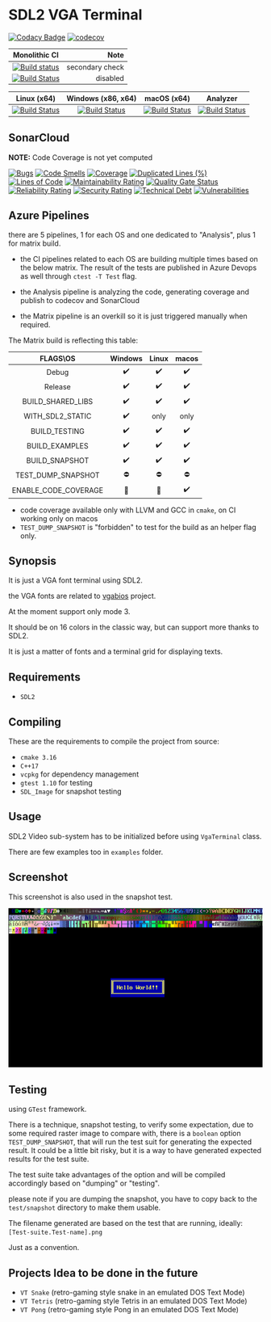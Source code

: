 # SDL2 VGA Terminal 

[![Codacy Badge](https://api.codacy.com/project/badge/Grade/83e178fb7d9343b78be651f2797fe3f8)](https://app.codacy.com/manual/Raffaello/sdl2-vga-terminal?utm_source=github.com&utm_medium=referral&utm_content=Raffaello/sdl2-vga-terminal&utm_campaign=Badge_Grade_Settings)
[![codecov](https://codecov.io/gh/Raffaello/sdl2-vga-terminal/branch/master/graph/badge.svg)](https://codecov.io/gh/Raffaello/sdl2-vga-terminal)

| Monolithic CI | Note |
|:-------------:|-----:|
|[![Build status](https://ci.appveyor.com/api/projects/status/67mildjynhnlekk5/branch/master?svg=true)](https://ci.appveyor.com/project/Raffaello/sdl2-vga-terminal/branch/master)| secondary check|
|[![Build Status](https://dev.azure.com/raffaellobertini/sdl2-vga-terminal/_apis/build/status/Raffaello.sdl2-vga-terminal?branchName=master)](https://dev.azure.com/raffaellobertini/sdl2-vga-terminal/_build/latest?definitionId=4&branchName=master)| disabled|

| Linux (x64) | Windows (x86, x64) | macOS (x64) | Analyzer  |
|:-----------:|:------------------:|:-----------:|:---------:|
|[![Build Status](https://dev.azure.com/raffaellobertini/sdl2-vga-terminal/_apis/build/status/Raffaello.sdl2-vga-terminal.Linux?branchName=master)](https://dev.azure.com/raffaellobertini/sdl2-vga-terminal/_build/latest?definitionId=6&branchName=master)|[![Build Status](https://dev.azure.com/raffaellobertini/sdl2-vga-terminal/_apis/build/status/Raffaello.sdl2-vga-terminal.Windows?branchName=master)](https://dev.azure.com/raffaellobertini/sdl2-vga-terminal/_build/latest?definitionId=7&branchName=master)|[![Build Status](https://dev.azure.com/raffaellobertini/sdl2-vga-terminal/_apis/build/status/Raffaello.sdl2-vga-terminal.MacOS?branchName=master)](https://dev.azure.com/raffaellobertini/sdl2-vga-terminal/_build/latest?definitionId=8&branchName=master)|[![Build Status](https://dev.azure.com/raffaellobertini/sdl2-vga-terminal/_apis/build/status/Raffaello.sdl2-vga-terminal.Analyzer?branchName=master)](https://dev.azure.com/raffaellobertini/sdl2-vga-terminal/_build/latest?definitionId=9&branchName=master)|

## SonarCloud

**NOTE:** Code Coverage is not yet computed

[![Bugs](https://sonarcloud.io/api/project_badges/measure?project=Raffaello_sdl2-vga-terminal&metric=bugs)](https://sonarcloud.io/dashboard?id=Raffaello_sdl2-vga-terminal)
[![Code Smells](https://sonarcloud.io/api/project_badges/measure?project=Raffaello_sdl2-vga-terminal&metric=code_smells)](https://sonarcloud.io/dashboard?id=Raffaello_sdl2-vga-terminal)
[![Coverage](https://sonarcloud.io/api/project_badges/measure?project=Raffaello_sdl2-vga-terminal&metric=coverage)](https://sonarcloud.io/dashboard?id=Raffaello_sdl2-vga-terminal)
[![Duplicated Lines (%)](https://sonarcloud.io/api/project_badges/measure?project=Raffaello_sdl2-vga-terminal&metric=duplicated_lines_density)](https://sonarcloud.io/dashboard?id=Raffaello_sdl2-vga-terminal)
[![Lines of Code](https://sonarcloud.io/api/project_badges/measure?project=Raffaello_sdl2-vga-terminal&metric=ncloc)](https://sonarcloud.io/dashboard?id=Raffaello_sdl2-vga-terminal)
[![Maintainability Rating](https://sonarcloud.io/api/project_badges/measure?project=Raffaello_sdl2-vga-terminal&metric=sqale_rating)](https://sonarcloud.io/dashboard?id=Raffaello_sdl2-vga-terminal)
[![Quality Gate Status](https://sonarcloud.io/api/project_badges/measure?project=Raffaello_sdl2-vga-terminal&metric=alert_status)](https://sonarcloud.io/dashboard?id=Raffaello_sdl2-vga-terminal)
[![Reliability Rating](https://sonarcloud.io/api/project_badges/measure?project=Raffaello_sdl2-vga-terminal&metric=reliability_rating)](https://sonarcloud.io/dashboard?id=Raffaello_sdl2-vga-terminal)
[![Security Rating](https://sonarcloud.io/api/project_badges/measure?project=Raffaello_sdl2-vga-terminal&metric=security_rating)](https://sonarcloud.io/dashboard?id=Raffaello_sdl2-vga-terminal)
[![Technical Debt](https://sonarcloud.io/api/project_badges/measure?project=Raffaello_sdl2-vga-terminal&metric=sqale_index)](https://sonarcloud.io/dashboard?id=Raffaello_sdl2-vga-terminal)
[![Vulnerabilities](https://sonarcloud.io/api/project_badges/measure?project=Raffaello_sdl2-vga-terminal&metric=vulnerabilities)](https://sonarcloud.io/dashboard?id=Raffaello_sdl2-vga-terminal)


## Azure Pipelines

there are 5 pipelines, 1 for each OS and one dedicated to "Analysis", plus 1 for matrix build.

- the CI pipelines related to each OS are building multiple times based on the below matrix.
  The result of the tests are published in Azure Devops as well through `ctest -T Test` flag.

- the Analysis pipeline is analyzing the code, generating coverage and publish to codecov and SonarCloud
- the Matrix pipeline is an overkill so it is just triggered manually when required.

The Matrix build is reflecting this table:

| FLAGS\OS             | Windows            | Linux              | macos              |
|:--------------------:|:------------------:|:------------------:|:------------------:|
| Debug                | :heavy_check_mark: | :heavy_check_mark: | :heavy_check_mark: |
| Release              | :heavy_check_mark: | :heavy_check_mark: | :heavy_check_mark: |
| BUILD_SHARED_LIBS    | :heavy_check_mark: | :heavy_check_mark: | :heavy_check_mark: |
| WITH_SDL2_STATIC     | :heavy_check_mark: | only               | only               |
| BUILD_TESTING        | :heavy_check_mark: | :heavy_check_mark: | :heavy_check_mark: |
| BUILD_EXAMPLES       | :heavy_check_mark: | :heavy_check_mark: | :heavy_check_mark: |
| BUILD_SNAPSHOT       | :heavy_check_mark: | :heavy_check_mark: | :heavy_check_mark: |
| TEST_DUMP_SNAPSHOT   | :no_entry:         | :no_entry:         | :no_entry:         |
| ENABLE_CODE_COVERAGE | :no_entry_sign:    | :no_entry_sign:    | :heavy_check_mark: |

- code coverage available only with LLVM and GCC in `cmake`, on CI working only on macos
- `TEST_DUMP_SNAPSHOT` is "forbidden" to test for the build as an helper flag only.


## Synopsis

It is just a VGA font terminal using SDL2.

the VGA fonts are related to [vgabios](http://savannah.nongnu.org/projects/vgabios/) project.

At the moment support only mode 3.

It should be on 16 colors in the classic way, but can support more thanks to SDL2.

It is just a matter of fonts and a terminal grid for displaying texts.


## Requirements

- `SDL2`

## Compiling


These are the requirements to compile the project from source:

-   `cmake 3.16`
-   `C++17`
-   `vcpkg` for dependency management
-   `gtest 1.10` for testing
-   `SDL_Image` for snapshot testing

## Usage

SDL2 Video sub-system has to be initialized before using `VgaTerminal` class.

There are few examples too in `examples` folder.

## Screenshot

This screenshot is also used in the snapshot test.

![alt text](./sdl2-vga-terminal/test/snapshot/VgaTerminal.Snapshot.png "Title")

## Testing

using `GTest` framework.

There is a technique, snapshot testing, to verify some expectation, due to some required raster image to compare with,
there is a `boolean` option `TEST_DUMP_SNAPSHOT`, that will run the test suit for generating the expected result.
It could be a little bit risky, but it is a way to have generated expected results for the test suite.

The test suite take advantages of the option and will be compiled accordingly based on "dumping" or "testing".

please note if you are dumping the snapshot, you have to copy back to the `test/snapshot` directory to make them usable.

The filename generated are based on the test that are running, ideally: `[Test-suite.Test-name].png`

Just as a convention.


## Projects Idea to be done in the future

-   `VT Snake`  (retro-gaming style snake in an emulated DOS Text Mode)
-   `VT Tetris` (retro-gaming style Tetris in an emulated DOS Text Mode)
-   `VT Pong`   (retro-gaming style Pong in an emulated DOS Text Mode)
